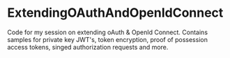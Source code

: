 # ExtendingOAuthAndOpenIdConnect
Code for my session on extending oAuth &amp; OpenId Connect.  Contains samples for private key JWT's, token encryption, proof of possession access tokens, singed authorization requests and more.
